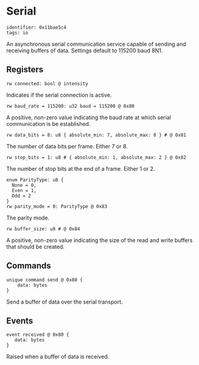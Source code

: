 # Serial

    identifier: 0x11bae5c4
    tags: io
    
An asynchronous serial communication service capable of sending and receiving buffers of data.
Settings default to 115200 baud 8N1.

## Registers

    rw connected: bool @ intensity
    
Indicates if the serial connection is active.

    rw baud_rate = 115200: u32 baud = 115200 @ 0x80
    
A positive, non-zero value indicating the baud rate at which serial communication is be established.

    rw data_bits = 8: u8 { absolute_min: 7, absolute_max: 8 } # @ 0x81
    
The number of data bits per frame. Either 7 or 8.

    rw stop_bits = 1: u8 # { absolute_min: 1, absolute_max: 2 } @ 0x82
    
The number of stop bits at the end of a frame. Either 1 or 2.

    enum ParityType: u8 {
      None = 0,
      Even = 1,
      Odd = 2
    }
    rw parity_mode = 0: ParityType @ 0x83

The parity mode.

    rw buffer_size: u8 # @ 0x84
    
A positive, non-zero value indicating the size of the read and write buffers that should be created.

## Commands

    unique command send @ 0x80 {
        data: bytes
    }

Send a buffer of data over the serial transport.

## Events

    event received @ 0x80 {
       data: bytes
    }
    
Raised when a buffer of data is received.
